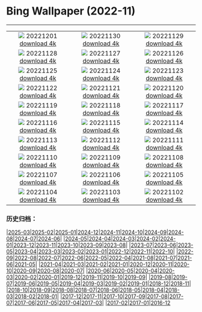 # Bing Wallpaper (2022-11)
**************
| | | |
| :----: | :----: | :----: |
| ![](https://www.bing.com/th?id=OHR.AntarcticaDay_EN-IN4515439418_1920x1080.jpg) 20221201 [download 4k](https://www.bing.com/th?id=OHR.AntarcticaDay_EN-IN4515439418_UHD.jpg) | ![](https://www.bing.com/th?id=OHR.KhaliyaTopTrek_EN-IN6085442535_1920x1080.jpg) 20221130 [download 4k](https://www.bing.com/th?id=OHR.KhaliyaTopTrek_EN-IN6085442535_UHD.jpg) | ![](https://www.bing.com/th?id=OHR.HeronGiving_EN-IN3807811033_1920x1080.jpg) 20221129 [download 4k](https://www.bing.com/th?id=OHR.HeronGiving_EN-IN3807811033_UHD.jpg) |
| ![](https://www.bing.com/th?id=OHR.RedPlanetDay_EN-IN3181768065_1920x1080.jpg) 20221128 [download 4k](https://www.bing.com/th?id=OHR.RedPlanetDay_EN-IN3181768065_UHD.jpg) | ![](https://www.bing.com/th?id=OHR.Cecropia_EN-IN6595144388_1920x1080.jpg) 20221127 [download 4k](https://www.bing.com/th?id=OHR.Cecropia_EN-IN6595144388_UHD.jpg) | ![](https://www.bing.com/th?id=OHR.VidhanaSoudha_EN-IN5543965189_1920x1080.jpg) 20221126 [download 4k](https://www.bing.com/th?id=OHR.VidhanaSoudha_EN-IN5543965189_UHD.jpg) |
| ![](https://www.bing.com/th?id=OHR.OliveTreeDay_EN-IN2858135320_1920x1080.jpg) 20221125 [download 4k](https://www.bing.com/th?id=OHR.OliveTreeDay_EN-IN2858135320_UHD.jpg) | ![](https://www.bing.com/th?id=OHR.RovinjCroatia_EN-IN5575438445_1920x1080.jpg) 20221124 [download 4k](https://www.bing.com/th?id=OHR.RovinjCroatia_EN-IN5575438445_UHD.jpg) | ![](https://www.bing.com/th?id=OHR.HelianthusAnnuus_EN-IN4868983337_1920x1080.jpg) 20221123 [download 4k](https://www.bing.com/th?id=OHR.HelianthusAnnuus_EN-IN4868983337_UHD.jpg) |
| ![](https://www.bing.com/th?id=OHR.Waterleidingduinen_EN-IN4295260812_1920x1080.jpg) 20221122 [download 4k](https://www.bing.com/th?id=OHR.Waterleidingduinen_EN-IN4295260812_UHD.jpg) | ![](https://www.bing.com/th?id=OHR.FIFA2022_EN-IN0747471587_1920x1080.jpg) 20221121 [download 4k](https://www.bing.com/th?id=OHR.FIFA2022_EN-IN0747471587_UHD.jpg) | ![](https://www.bing.com/th?id=OHR.LandartPainting_EN-IN7351909485_1920x1080.jpg) 20221120 [download 4k](https://www.bing.com/th?id=OHR.LandartPainting_EN-IN7351909485_UHD.jpg) |
| ![](https://www.bing.com/th?id=OHR.ZNPVR_EN-IN9994229994_1920x1080.jpg) 20221119 [download 4k](https://www.bing.com/th?id=OHR.ZNPVR_EN-IN9994229994_UHD.jpg) | ![](https://www.bing.com/th?id=OHR.IslamicArt_EN-IN9111194134_1920x1080.jpg) 20221118 [download 4k](https://www.bing.com/th?id=OHR.IslamicArt_EN-IN9111194134_UHD.jpg) | ![](https://www.bing.com/th?id=OHR.McKenzieRiverTrail_EN-IN1387365715_1920x1080.jpg) 20221117 [download 4k](https://www.bing.com/th?id=OHR.McKenzieRiverTrail_EN-IN1387365715_UHD.jpg) |
| ![](https://www.bing.com/th?id=OHR.Unesco50_EN-IN0976809645_1920x1080.jpg) 20221116 [download 4k](https://www.bing.com/th?id=OHR.Unesco50_EN-IN0976809645_UHD.jpg) | ![](https://www.bing.com/th?id=OHR.LontraCanadensis_EN-IN0625737183_1920x1080.jpg) 20221115 [download 4k](https://www.bing.com/th?id=OHR.LontraCanadensis_EN-IN0625737183_UHD.jpg) | ![](https://www.bing.com/th?id=OHR.SanGiovanni_EN-IN0204571624_1920x1080.jpg) 20221114 [download 4k](https://www.bing.com/th?id=OHR.SanGiovanni_EN-IN0204571624_UHD.jpg) |
| ![](https://www.bing.com/th?id=OHR.FosterCoveredBridge_EN-IN9279266132_1920x1080.jpg) 20221113 [download 4k](https://www.bing.com/th?id=OHR.FosterCoveredBridge_EN-IN9279266132_UHD.jpg) | ![](https://www.bing.com/th?id=OHR.HainesEagle_EN-IN9562184202_1920x1080.jpg) 20221112 [download 4k](https://www.bing.com/th?id=OHR.HainesEagle_EN-IN9562184202_UHD.jpg) | ![](https://www.bing.com/th?id=OHR.MountAbu_EN-IN9235554332_1920x1080.jpg) 20221111 [download 4k](https://www.bing.com/th?id=OHR.MountAbu_EN-IN9235554332_UHD.jpg) |
| ![](https://www.bing.com/th?id=OHR.BadLightning_EN-IN8659016190_1920x1080.jpg) 20221110 [download 4k](https://www.bing.com/th?id=OHR.BadLightning_EN-IN8659016190_UHD.jpg) | ![](https://www.bing.com/th?id=OHR.HedgehogNest_EN-IN8074931663_1920x1080.jpg) 20221109 [download 4k](https://www.bing.com/th?id=OHR.HedgehogNest_EN-IN8074931663_UHD.jpg) | ![](https://www.bing.com/th?id=OHR.GoldenTemplePunjab_EN-IN9163263543_1920x1080.jpg) 20221108 [download 4k](https://www.bing.com/th?id=OHR.GoldenTemplePunjab_EN-IN9163263543_UHD.jpg) |
| ![](https://www.bing.com/th?id=OHR.CrestedButteEclispe_EN-IN9293713189_1920x1080.jpg) 20221107 [download 4k](https://www.bing.com/th?id=OHR.CrestedButteEclispe_EN-IN9293713189_UHD.jpg) | ![](https://www.bing.com/th?id=OHR.MarathonSunday_EN-IN5943628545_1920x1080.jpg) 20221106 [download 4k](https://www.bing.com/th?id=OHR.MarathonSunday_EN-IN5943628545_UHD.jpg) | ![](https://www.bing.com/th?id=OHR.Trossachs_EN-IN4509616425_1920x1080.jpg) 20221105 [download 4k](https://www.bing.com/th?id=OHR.Trossachs_EN-IN4509616425_UHD.jpg) |
| ![](https://www.bing.com/th?id=OHR.Deities_EN-IN6823352594_1920x1080.jpg) 20221104 [download 4k](https://www.bing.com/th?id=OHR.Deities_EN-IN6823352594_UHD.jpg) | ![](https://www.bing.com/th?id=OHR.AmboseliBioshere_EN-IN7057422618_1920x1080.jpg) 20221103 [download 4k](https://www.bing.com/th?id=OHR.AmboseliBioshere_EN-IN7057422618_UHD.jpg) | ![](https://www.bing.com/th?id=OHR.TeaPlantationsMunnar_EN-IN6708509609_1920x1080.jpg) 20221102 [download 4k](https://www.bing.com/th?id=OHR.TeaPlantationsMunnar_EN-IN6708509609_UHD.jpg) |

### 历史归档：

|[2025-03](2025-03/2025-03.md)|[2025-02](2025-02/2025-02.md)|[2025-01](2025-01/2025-01.md)|[2024-12](2024-12/2024-12.md)|[2024-11](2024-11/2024-11.md)|[2024-10](2024-10/2024-10.md)|[2024-09](2024-09/2024-09.md)|[2024-08](2024-08/2024-08.md)|[2024-07](2024-07/2024-07.md)|[2024-06](2024-06/2024-06.md)|
|[2024-05](2024-05/2024-05.md)|[2024-04](2024-04/2024-04.md)|[2024-03](2024-03/2024-03.md)|[2024-02](2024-02/2024-02.md)|[2024-01](2024-01/2024-01.md)|[2023-12](2023-12/2023-12.md)|[2023-11](2023-11/2023-11.md)|[2023-10](2023-10/2023-10.md)|[2023-09](2023-09/2023-09.md)|[2023-08](2023-08/2023-08.md)|
|[2023-07](2023-07/2023-07.md)|[2023-06](2023-06/2023-06.md)|[2023-05](2023-05/2023-05.md)|[2023-04](2023-04/2023-04.md)|[2023-03](2023-03/2023-03.md)|[2023-02](2023-02/2023-02.md)|[2023-01](2023-01/2023-01.md)|[2022-12](2022-12/2022-12.md)|[2022-11](2022-11/2022-11.md)|[2022-10](2022-10/2022-10.md)|
|[2022-09](2022-09/2022-09.md)|[2022-08](2022-08/2022-08.md)|[2022-07](2022-07/2022-07.md)|[2022-06](2022-06/2022-06.md)|[2022-05](2022-05/2022-05.md)|[2022-04](2022-04/2022-04.md)|[2021-08](2021-08/2021-08.md)|[2021-07](2021-07/2021-07.md)|[2021-06](2021-06/2021-06.md)|[2021-05](2021-05/2021-05.md)|
|[2021-04](2021-04/2021-04.md)|[2021-03](2021-03/2021-03.md)|[2021-02](2021-02/2021-02.md)|[2021-01](2021-01/2021-01.md)|[2020-12](2020-12/2020-12.md)|[2020-11](2020-11/2020-11.md)|[2020-10](2020-10/2020-10.md)|[2020-09](2020-09/2020-09.md)|[2020-08](2020-08/2020-08.md)|[2020-07](2020-07/2020-07.md)|
|[2020-06](2020-06/2020-06.md)|[2020-05](2020-05/2020-05.md)|[2020-04](2020-04/2020-04.md)|[2020-03](2020-03/2020-03.md)|[2020-02](2020-02/2020-02.md)|[2020-01](2020-01/2020-01.md)|[2019-12](2019-12/2019-12.md)|[2019-11](2019-11/2019-11.md)|[2019-10](2019-10/2019-10.md)|[2019-09](2019-09/2019-09.md)|
|[2019-08](2019-08/2019-08.md)|[2019-07](2019-07/2019-07.md)|[2019-06](2019-06/2019-06.md)|[2019-05](2019-05/2019-05.md)|[2019-04](2019-04/2019-04.md)|[2019-03](2019-03/2019-03.md)|[2019-02](2019-02/2019-02.md)|[2019-01](2019-01/2019-01.md)|[2018-12](2018-12/2018-12.md)|[2018-11](2018-11/2018-11.md)|
|[2018-10](2018-10/2018-10.md)|[2018-09](2018-09/2018-09.md)|[2018-08](2018-08/2018-08.md)|[2018-07](2018-07/2018-07.md)|[2018-06](2018-06/2018-06.md)|[2018-05](2018-05/2018-05.md)|[2018-04](2018-04/2018-04.md)|[2018-03](2018-03/2018-03.md)|[2018-02](2018-02/2018-02.md)|[2018-01](2018-01/2018-01.md)|
|[2017-12](2017-12/2017-12.md)|[2017-11](2017-11/2017-11.md)|[2017-10](2017-10/2017-10.md)|[2017-09](2017-09/2017-09.md)|[2017-08](2017-08/2017-08.md)|[2017-07](2017-07/2017-07.md)|[2017-06](2017-06/2017-06.md)|[2017-05](2017-05/2017-05.md)|[2017-04](2017-04/2017-04.md)|[2017-03](2017-03/2017-03.md)|
|[2017-02](2017-02/2017-02.md)|[2017-01](2017-01/2017-01.md)|[2016-12](2016-12/2016-12.md)